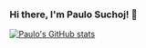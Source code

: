 ### Hi there, I'm Paulo Suchoj! 👋

<!--
**paulosuchoj/paulosuchoj** is a ✨ _special_ ✨ repository because its `README.md` (this file) appears on your GitHub profile.

Here are some ideas to get you started:

- 🔭 I’m currently working on ...
- 🌱 I’m currently learning ...
- 👯 I’m looking to collaborate on ...
- 🤔 I’m looking for help with ...
- 💬 Ask me about ...
- 📫 How to reach me: ...
- 😄 Pronouns: ...
- ⚡ Fun fact: ...
-->

[![Paulo's GitHub stats](https://github-readme-stats.vercel.app/api?username=paulosuchoj&show_icons=true&theme=radical)](https://github.com/anuraghazra/github-readme-stats)
